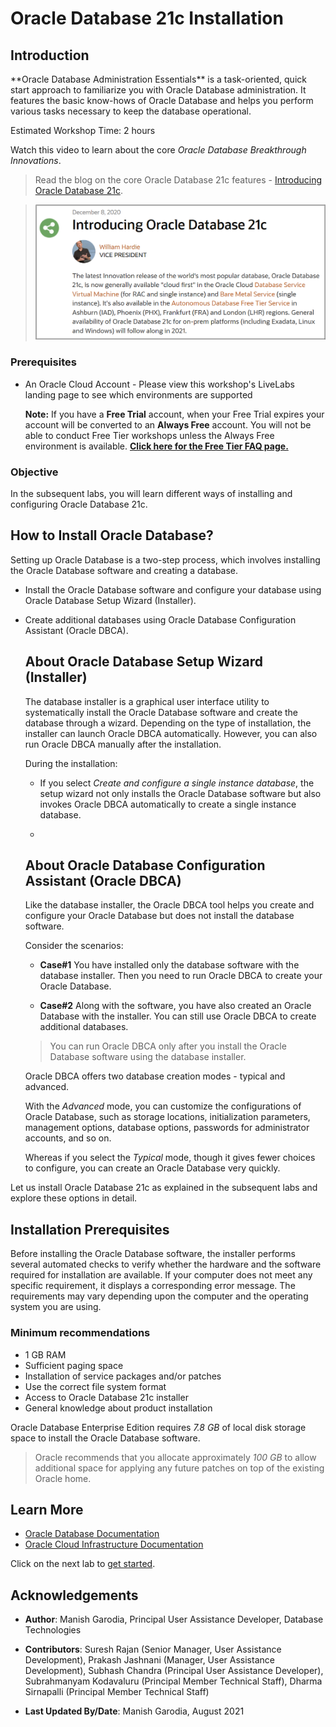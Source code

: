 # Oracle Database 21c Installation

## Introduction

<if type="install-db">
**Oracle Database Administration Essentials** is a task-oriented, quick start approach to familiarize you with Oracle Database administration. It features the basic know-hows of Oracle Database and helps you perform various tasks necessary to keep the database operational.

Estimated Workshop Time: 2 hours 

Watch this video to learn about the core *Oracle Database Breakthrough Innovations*.

[](youtube:sFQqiGCSh9c)

> Read the blog on the core Oracle Database 21c features - [Introducing Oracle Database 21c](https://blogs.oracle.com/database/introducing-oracle-database-21c).

> ![Introducing Oracle Database 21c](images/intro-db21-vp-blog.png)

### Prerequisites

- An Oracle Cloud Account - Please view this workshop's LiveLabs landing page to see which environments are supported

  **Note:** If you have a **Free Trial** account, when your Free Trial expires your account will be converted to an **Always Free** account. You will not be able to conduct Free Tier workshops unless the Always Free environment is available. **[Click here for the Free Tier FAQ page.](https://www.oracle.com/cloud/free/faq.html)**

### Objective
</if>
In the subsequent labs, you will learn different ways of installing and configuring Oracle Database 21c.


## How to Install Oracle Database?

Setting up Oracle Database is a two-step process, which involves installing the Oracle Database software and creating a database.

 - Install the Oracle Database software and configure your database using Oracle Database Setup Wizard (Installer).
 - Create additional databases using Oracle Database Configuration Assistant (Oracle DBCA).

	## About Oracle Database Setup Wizard (Installer)

	The database installer is a graphical user interface utility to systematically install the Oracle Database software and create the database through a wizard. Depending on the type of installation, the installer can launch Oracle DBCA automatically. However, you can also run Oracle DBCA manually after the installation.

	During the installation:

	- If you select *Create and configure a single instance database*, the setup wizard not only installs the Oracle Database software but also invokes Oracle DBCA automatically to create a single instance database.

	- [](include:sw-only)

	## About Oracle Database Configuration Assistant (Oracle DBCA)

	Like the database installer, the Oracle DBCA tool helps you create and configure your Oracle Database but does not install the database software.

	Consider the scenarios:

	- **Case#1** You have installed only the database software with the database installer. Then you need to run Oracle DBCA to create your Oracle Database.

	- **Case#2** Along with the software, you have also created an Oracle Database with the installer. You can still use Oracle DBCA to create additional databases.

    > You can run Oracle DBCA only after you install the Oracle Database software using the database installer.  

	Oracle DBCA offers two database creation modes - typical and advanced.

	With the *Advanced* mode, you can customize the configurations of Oracle Database, such as storage locations, initialization parameters, management options, database options, passwords for administrator accounts, and so on.

	Whereas if you select the *Typical* mode, though it gives fewer choices to configure, you can create an Oracle Database very quickly.

Let us install Oracle Database 21c as explained in the subsequent labs and explore these options in detail.

## Installation Prerequisites

Before installing the Oracle Database software, the installer performs several automated checks to verify whether the hardware and the software required for installation are available. If your computer does not meet any specific requirement, it displays a corresponding error message. The requirements may vary depending upon the computer and the operating system you are using.

### Minimum recommendations

 - 1 GB RAM
 - Sufficient paging space
 - Installation of service packages and/or patches
 - Use the correct file system format
 - Access to Oracle Database 21c installer
 - General knowledge about product installation

Oracle Database Enterprise Edition requires *7.8 GB* of local disk storage space to install the Oracle Database software.

> Oracle recommends that you allocate approximately *100 GB* to allow additional space for applying any future patches on top of the existing Oracle home.

## Learn More

- [Oracle Database Documentation](https://docs.oracle.com/en/database/oracle/oracle-database/index.html)
- [Oracle Cloud Infrastructure Documentation](https://docs.oracle.com/en-us/iaas/Content/Identity/Concepts/overview.htm)

Click on the next lab to [get started](#next).

## Acknowledgements

- **Author**: Manish Garodia, Principal User Assistance Developer, Database Technologies

- **Contributors**: Suresh Rajan (Senior Manager, User Assistance Development), Prakash Jashnani (Manager, User Assistance Development), Subhash Chandra (Principal User Assistance Developer), Subrahmanyam Kodavaluru (Principal Member Technical Staff), Dharma Sirnapalli (Principal Member Technical Staff)

- **Last Updated By/Date**: Manish Garodia, August 2021

